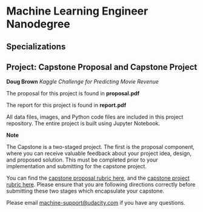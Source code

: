 # Machine Learning Engineer Nanodegree
## Specializations
## Project: Capstone Proposal and Capstone Project

**Doug Brown**
_Kaggle Challenge for Predicting Movie Revenue_

The proposal for this project is found in **proposal.pdf**

The report for this project is found in **report.pdf**

All data files, images, and Python code files are included in this project repository. The entire project is built using Jupyter Notebook.

**Note**

The Capstone is a two-staged project. The first is the proposal component, where you can receive valuable feedback about your project idea, design, and proposed solution. This must be completed prior to your implementation and submitting for the capstone project. 

You can find the [capstone proposal rubric here](https://review.udacity.com/#!/rubrics/410/view), and the [capstone project rubric here](https://review.udacity.com/#!/rubrics/108/view). Please ensure that you are following directions correctly before submitting these two stages which encapsulate your capstone.

Please email [machine-support@udacity.com](mailto:machine-support@udacity.com) if you have any questions.
